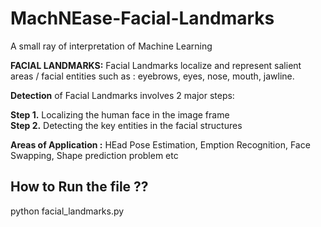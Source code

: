 # MachNEase-Facial-Landmarks
A small ray of interpretation of Machine Learning 

**FACIAL LANDMARKS:**
Facial Landmarks localize and represent salient areas / facial entities such as : eyebrows, eyes, nose, mouth, jawline. 

**Detection** of Facial Landmarks involves 2 major steps:

**Step 1.** Localizing the human face in the image frame <br/>
**Step 2.** Detecting the key entities in the facial structures

**Areas of Application :** HEad Pose Estimation, Emption Recognition, Face Swapping, Shape prediction problem etc

## How to Run the file ?? 
python facial_landmarks.py
